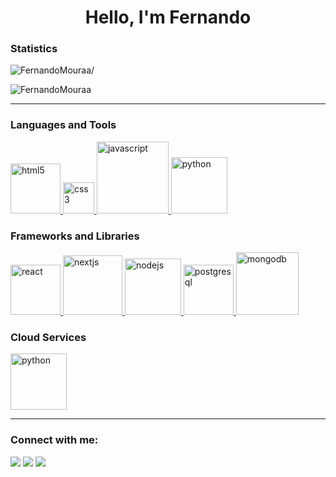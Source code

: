 <h1 align="center">Hello, I'm Fernando </h1>

<h3 align="left">Statistics</h3>
<p align="left">
<p align="left"> <img src=https://komarev.com/ghpvc/?username=FernandoMouraa alt=FernandoMouraa/> </p>


<p align="read"> <img src=https://github-readme-stats.vercel.app/api?username=FernandoMouraa&show_icons=true alt=FernandoMouraa /> </p>

---
<h3 align="left">Languages and Tools</h3>
<p align="left">
    <a href="https://www.w3.org/html/" target="_blank"> <img src="https://img.shields.io/badge/-HTML5-E34F26?logo=html5&logoColor=fff&style=for-the-badge" alt="html5" width="80" height="80"/> </a>
    <a href="https://www.w3schools.com/css/" target="_blank"> <img src="https://img.shields.io/badge/-CSS3-1572B6?logo=css3&logoColor=fff&style=for-the-badge" alt="css3" width="50" height="50"/> </a>
    <a href="https://developer.mozilla.org/en-US/docs/Web/JavaScript" target="_blank"> <img src="https://img.shields.io/badge/-JavaScript-F7DF1E?logo=javascript&logoColor=000&style=for-the-badge" alt="javascript" width="115" height="115"/> </a>
      <a href="https://www.python.org" target="_blank"> <img src="https://img.shields.io/badge/-Python-3776AB?logo=python&logoColor=fff&style=for-the-badge" alt="python" width="90" height="90"/> </a>

  <h3 align="left">Frameworks and Libraries</h3>
<p align="left">
      <a href="https://reactjs.org/" target="_blank"> <img src="https://img.shields.io/badge/-React-61DAFB?logo=react&logoColor=000&style=for-the-badge" alt="react" width="80" height="80"/> </a>
    <a href="https://nextjs.org/" target="_blank"> <img src="https://img.shields.io/badge/-Next.js-000000?logo=nextdotjs&logoColor=fff&style=for-the-badge" alt="nextjs" width="95" height="95"/> </a>
        <a href="https://nodejs.org" target="_blank"> <img src="https://img.shields.io/badge/-Node.js-339933?logo=node.js&logoColor=fff&style=for-the-badge" alt="nodejs" width="90" height="90"/> </a>
    <a href="https://www.postgresql.org" target="_blank"> <img src="https://img.shields.io/badge/-MySQL-4479A1?logo=mysql&logoColor=fff&style=for-the-badge" alt="postgresql" width="80" height="80"/> </a>
      <a href="https://www.mongodb.com/" target="_blank"> <img src="https://img.shields.io/badge/-MongoDB-47A248?logo=mongodb&logoColor=fff&style=for-the-badge" alt="mongodb" width="100" height="100"/> </a>
  
   <h3 align="left">Cloud Services</h3>
<p align="left">
       <a href="https://render.com" target="_blank"> <img src="https://img.shields.io/badge/-Render-222222?logo=render&logoColor=fff&style=for-the-badge" alt="python" width="90" height="90"/> </a> 
     
---
  <h3 align="left">Connect with me:</h3>
<p align="left">
<div> 
  <a href="https://instagram.com/fernando.mourax" target="_blank"><img src="https://img.shields.io/badge/-Instagram-FF0000?style=for-the-badge&logo=instagram&logoColor=white" target="_blank"></a>
    <a href="https://www.linkedin.com/in/fernando-barbosa-moura-156179337" target="_blank"><img src="https://img.shields.io/badge/-LinkedIn-%230077B5?style=for-the-badge&logo=linkedin&logoColor=white" target="_blank"></a>  
  <a href = "mailto:fernandobarbosamr@gmail.com"><img src="https://img.shields.io/badge/-Gmail-D14839?style=for-the-badge&logo=gmail&logoColor=white" target="_blank"></a>


  
</div>
